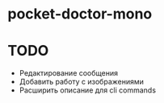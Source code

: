 # pocket-doctor-mono

# TODO
- Редактирование сообщения
- Добавить работу с изображениями
- Расширить описание для cli commands
